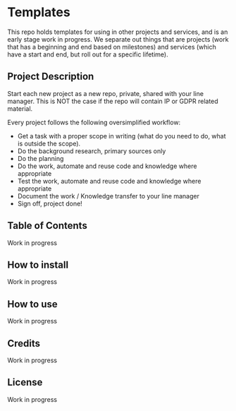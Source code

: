 # Templates
This repo holds templates for using in other projects and services, and is an early stage work in progress. 
We separate out things that are projects (work that has a beginning and end based on milestones) and services (which have a start and end, but roll out for a specific lifetime). 

## Project Description
Start each new project as a new repo, private, shared with your line manager.
This is NOT the case if the repo will contain IP or GDPR related material.

Every project follows the following oversimplified workflow:

- Get a task with a proper scope in writing (what do you need to do, what is outside the scope).
- Do the background research, primary sources only
- Do the planning
- Do the work, automate and reuse code and knowledge where appropriate
- Test the work, automate and reuse code and knowledge where appropriate
- Document the work / Knowledge transfer to your line manager
- Sign off, project done!

## Table of Contents
Work in progress

## How to install
Work in progress

## How to use
Work in progress

## Credits
Work in progress

## License
Work in progress
